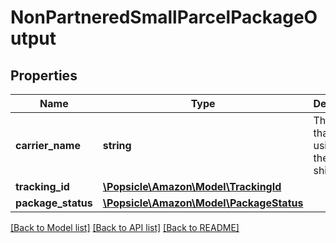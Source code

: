 # NonPartneredSmallParcelPackageOutput

## Properties
Name | Type | Description | Notes
------------ | ------------- | ------------- | -------------
**carrier_name** | **string** | The carrier that you are using for the inbound shipment. | 
**tracking_id** | [**\Popsicle\Amazon\Model\TrackingId**](TrackingId.md) |  | 
**package_status** | [**\Popsicle\Amazon\Model\PackageStatus**](PackageStatus.md) |  | 

[[Back to Model list]](../../README.md#documentation-for-models) [[Back to API list]](../../README.md#documentation-for-api-endpoints) [[Back to README]](../../README.md)

